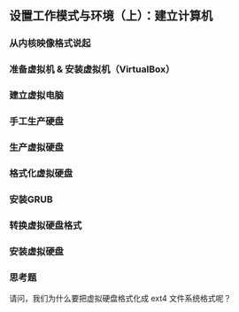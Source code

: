 ## 设置工作模式与环境（上）：建立计算机

### 从内核映像格式说起
### 准备虚拟机 & 安装虚拟机（VirtualBox）
### 建立虚拟电脑
### 手工生产硬盘
### 生产虚拟硬盘
### 格式化虚拟硬盘
### 安装GRUB
### 转换虚拟硬盘格式
### 安装虚拟硬盘
### 
### 思考题

请问，我们为什么要把虚拟硬盘格式化成 ext4 文件系统格式呢？